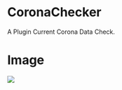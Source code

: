 # CoronaChecker
A Plugin Current Corona Data Check.

# Image
![](https://github.com/GodVas/CoronaChecker/blob/main/images/image.png)
